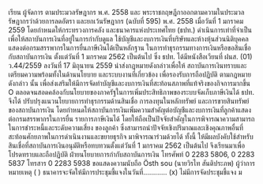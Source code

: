 เรียน ผู้จัดการ
ตามประมวลรัษฎากร พ.ศ. 2558 และ พระราชกฤษฎีกาออกตามความในประมวลรัษฎากรว่าด้วยการลดอัตรา
และยกเว้นรัษฎากร (ฉบับที่ 595) พ.ศ. 2558 เมื่อวันที่ 1 มกราคม 2559 โดยกำหนดให้กระทรวงการคลัง
และธนาคารแห่งประเทศไทย (ธปท.) ดำเนินการเท่าที่จำเป็น เพื่อให้สถาบันการเงินที่อยู่ในการกำกับดูแล
ใช้บัญชีและงบการเงินที่บริษัทและห้างหุ้นส่วนนิติบุคคลแสดงต่อกรมสรรพากรในการยื่นภาษีเงินได้เป็นหลักฐาน
ในการทำธุรกรรมทางการเงินหรือขอสินเชื่อกับสถาบันการเงิน ตั้งแต่วันที่ 1 มกราคม 2562 เป็นต้นไป ซึ่ง
ธปท. ได้มีหนังสือเวียนที่ ฝนส. (01) ว.44/2559 ลงวันที่ 17 มิถุนายน 2559 นำส่งกฎหมายดังกล่าวเพื่อให้
สถาบันการเงินทราบและเตรียมความพร้อมทั้งในด้านนโยบาย และระบบงานที่เกี่ยวข้อง เพื่อรองรับการถือปฏิบัติ
ตามกฎหมายดังกล่าว นั้น
เพื่อส่งเสริมให้มีการจัดทำบัญชีและงบการเงินที่สะท้อนสภาพที่แท้จริงของกิจการมากขึ้น
O
ตลอดจนสอดคล้องกับนโยบายของภาครัฐในการเพิ่มประสิทธิภาพของระบบจัดเก็บภาษีเงินได้ ธปท. จึงได้
ปรับปรุงแนวนโยบายการทำธุรกรรมด้านสินเชื่อ การลงทุนในหลักทรัพย์ และการขายสินทรัพย์ของสถาบันการเงิน
โดยกำหนดให้สถาบันการเงินเพิ่มความสำคัญต่อบัญชีและงบการเงินที่ลูกค้าแสดงต่อกรมสรรพากรในการยื่น
รายการภาษีเงินได้ โดยให้ถือเป็นปัจจัยสำคัญในการพิจารณาความสามารถในการชำระหนี้และระดับความเสี่ยง
ของลูกค้า ซึ่งสามารถนําปัจจัยเชิงปริมาณและเชิงคุณภาพอื่นที่สะท้อนศักยภาพในการดำเนินงานและขยายธุรกิจ
มาพิจารณาร่วมด้วยได้ ทั้งนี้ ให้มีผลบังคับใช้สำหรับสินเชื่อที่สถาบันการเงินอนุมัติหรือทบทวนตั้งแต่วันที่
1 มกราคม 2562 เป็นต้นไป
จึงเรียนมาเพื่อโปรดทราบและถือปฏิบัติ
ฝ่ายนโยบายการกำกับสถาบันการเงิน
โทรศัพท์ 0 2283 5806, 0 2283 5837
โทรสาร 0 2283 5938
ขอแสดงความนับถือ
Östh sou
(นายวิรไท สันติประภพ)
ผู้ว่าการ
หมายเหตุ ( ) ธนาคารจะจัดให้มีการประชุมชี้แจงในวันที่............
(x) ไม่มีการจัดประชุมชี้แจง
ม
